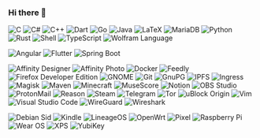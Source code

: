 ### Hi there 👋

<img alt="C"
    src="https://img.shields.io/badge/C-A8B9CC.svg?style=for-the-badge&logo=c&logoColor=black" />
<img alt="C#"
    src="https://img.shields.io/badge/C%23-239120.svg?style=for-the-badge&logo=c-sharp&logoColor=white" />
<img alt="C++"
    src="https://img.shields.io/badge/C++-00599C.svg?style=for-the-badge&logo=c%2B%2B&logoColor=white" />
<img alt="Dart"
    src="https://img.shields.io/badge/Dart-0175C2.svg?style=for-the-badge&logo=dart&logoColor=white" />
<img alt="Go"
    src="https://img.shields.io/badge/Go-00ADD8.svg?style=for-the-badge&logo=go&logoColor=white" />
<img alt="Java"
    src="https://img.shields.io/badge/Java-007396.svg?style=for-the-badge&logo=java&logoColor=white" />
<img alt="LaTeX"
    src="https://img.shields.io/badge/LaTeX-008080.svg?style=for-the-badge&logo=latex&logoColor=white" />
<img alt="MariaDB"
    src="https://img.shields.io/badge/MariaDB-003545.svg?style=for-the-badge&logo=mariadb&logoColor=white" />
<img alt="Python"
    src="https://img.shields.io/badge/Python-3776AB.svg?style=for-the-badge&logo=python&logoColor=white" />
<img alt="Rust"
    src="https://img.shields.io/badge/Rust-000000.svg?style=for-the-badge&logo=rust&logoColor=white" />
<img alt="Shell"
    src="https://img.shields.io/badge/Shell-4EAA25.svg?style=for-the-badge&logo=gnu-bash&logoColor=white" />
<img alt="TypeScript"
    src="https://img.shields.io/badge/TypeScript-3178C6.svg?style=for-the-badge&logo=typescript&logoColor=white" />
<img alt="Wolfram Language"
    src="https://img.shields.io/badge/Wolfram_Language-DD1100.svg?style=for-the-badge&logo=wolfram-language&logoColor=white" />

<img alt="Angular"
    src="https://img.shields.io/badge/Angular-DD0031.svg?style=for-the-badge&logo=angular&logoColor=white" />
<img alt="Flutter"
    src="https://img.shields.io/badge/Flutter-02569B.svg?style=for-the-badge&logo=flutter&logoColor=white" />
<img alt="Spring Boot"
    src="https://img.shields.io/badge/Spring_Boot-6DB33F.svg?style=for-the-badge&logo=spring-boot&logoColor=white" />

<img alt="Affinity Designer"
    src="https://img.shields.io/badge/Affinity_Desginer-1B72BE.svg?style=for-the-badge&logo=affinity-designer&logoColor=white" />
<img alt="Affinity Photo"
    src="https://img.shields.io/badge/Affinity_Photo-7E4DD2.svg?style=for-the-badge&logo=affinity-photo&logoColor=white" />
<img alt="Docker"
    src="https://img.shields.io/badge/Docker-2496ED.svg?style=for-the-badge&logo=docker&logoColor=white" />
<img alt="Feedly"
    src="https://img.shields.io/badge/Feedly-2BB24C.svg?style=for-the-badge&logo=feedly&logoColor=white" />
<img alt="Firefox Developer Edition"
    src="https://img.shields.io/badge/Firefox_Developer_Edition-0060DF.svg?style=for-the-badge&logo=firefox-browser&logoColor=white" />
<img alt="GNOME"
    src="https://img.shields.io/badge/GNOME-4A86CF.svg?style=for-the-badge&logo=gnome&logoColor=white" />
<img alt="Git"
    src="https://img.shields.io/badge/Git-F05032.svg?style=for-the-badge&logo=git&logoColor=white" />
<img alt="GnuPG"
    src="https://img.shields.io/badge/GnuPG-0093DD.svg?style=for-the-badge&logo=gnu-privacy-guard&logoColor=white" />
<img alt="IPFS"
    src="https://img.shields.io/badge/IPFS-65C2CB.svg?style=for-the-badge&logo=ipfs&logoColor=white" />
<img alt="Ingress"
    src="https://img.shields.io/badge/Ingress-783CBD.svg?style=for-the-badge&logo=ingress&logoColor=white" />
<img alt="Magisk"
    src="https://img.shields.io/badge/Magisk-00AF9C.svg?style=for-the-badge&logo=magisk&logoColor=white" />
<img alt="Maven"
    src="https://img.shields.io/badge/Maven-C71A36.svg?style=for-the-badge&logo=apache-maven&logoColor=white" />
<img alt="Minecraft"
    src="https://img.shields.io/badge/Minecraft-62B47A.svg?style=for-the-badge&logo=minecraft&logoColor=white" />
<img alt="MuseScore"
    src="https://img.shields.io/badge/MuseScore-1A70B8.svg?style=for-the-badge&logo=musescore&logoColor=white" />
<img alt="Notion"
    src="https://img.shields.io/badge/Notion-000000.svg?style=for-the-badge&logo=notion&logoColor=white" />
<img alt="OBS Studio"
    src="https://img.shields.io/badge/OBS_Studio-302E31.svg?style=for-the-badge&logo=obs-studio&logoColor=white" />
<img alt="ProtonMail"
    src="https://img.shields.io/badge/ProtonMail-8B89CC.svg?style=for-the-badge&logo=protonmail&logoColor=white" />
<img alt="Reason"
    src="https://img.shields.io/badge/Reason-FFFFFF.svg?style=for-the-badge&logo=reason-studios&logoColor=black" />
<img alt="Steam"
    src="https://img.shields.io/badge/Steam-000000.svg?style=for-the-badge&logo=steam&logoColor=white" />
<img alt="Telegram"
    src="https://img.shields.io/badge/Telegram-26A5E4.svg?style=for-the-badge&logo=telegram&logoColor=white" />
<img alt="Tor"
    src="https://img.shields.io/badge/Tor-7E4798.svg?style=for-the-badge&logo=tor-project&logoColor=white" />
<img alt="uBlock Origin"
    src="https://img.shields.io/badge/uBlock_Origin-800000.svg?style=for-the-badge&logo=ublock-origin&logoColor=white" />
<img alt="Vim"
    src="https://img.shields.io/badge/Vim-019733.svg?style=for-the-badge&logo=vim&logoColor=white" />
<img alt="Visual Studio Code"
    src="https://img.shields.io/badge/Visual_Studio_Code-007ACC.svg?style=for-the-badge&logo=visual-studio-code&logoColor=white" />
<img alt="WireGuard"
    src="https://img.shields.io/badge/WireGuard-88171A.svg?style=for-the-badge&logo=wireguard&logoColor=white" />
<img alt="Wireshark"
    src="https://img.shields.io/badge/Wireshark-1679A7.svg?style=for-the-badge&logo=wireshark&logoColor=white" />

<img alt="Debian Sid"
    src="https://img.shields.io/badge/Debian_Sid-A81D33?style=for-the-badge&logo=debian&logoColor=white" />
<img alt="Kindle"
    src="https://img.shields.io/badge/Kindle-FF9900?style=for-the-badge&logo=amazon&logoColor=white" />
<img alt="LineageOS"
    src="https://img.shields.io/badge/LineageOS-167C80?style=for-the-badge&logo=lineageos&logoColor=white" />
<img alt="OpenWrt"
    src="https://img.shields.io/badge/OpenWrt-00B5E2?style=for-the-badge&logo=openwrt&logoColor=white" />
<img alt="Pixel"
    src="https://img.shields.io/badge/Pixel-4285F4?style=for-the-badge&logo=google&logoColor=white" />
<img alt="Raspberry Pi"
    src="https://img.shields.io/badge/Raspberry_Pi-A22846?style=for-the-badge&logo=raspberry-pi&logoColor=white" />
<img alt="Wear OS"
    src="https://img.shields.io/badge/Wear_OS-4285F4?style=for-the-badge&logo=wear-os&logoColor=white" />
<img alt="XPS"
    src="https://img.shields.io/badge/XPS-007DB8?style=for-the-badge&logo=dell&logoColor=white" />
<img alt="YubiKey"
    src="https://img.shields.io/badge/YubiKey-84BD00.svg?style=for-the-badge&logo=yubico&logoColor=white" />
